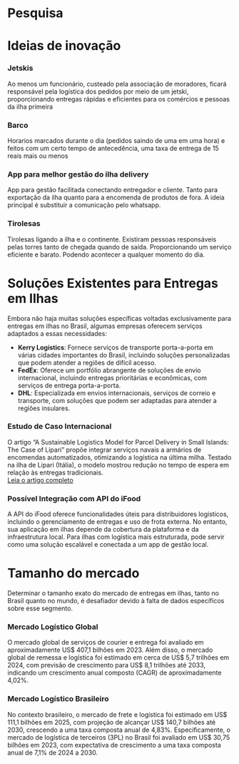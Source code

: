 # Pesquisa

# Ideias de inovação
### Jetskis
Ao menos um funcionário, custeado pela associação de moradores, ficará responsável pela logística dos pedidos por meio de um jetski, proporcionando entregas rápidas e eficientes para os comércios e pessoas da ilha primeira

### Barco
Horarios marcados durante o dia (pedidos saindo de uma em uma hora) e feitos com um certo tempo de antecedência, uma taxa de entrega de 15 reais mais ou menos

### App para melhor gestão do ilha delivery
App para gestão facilitada conectando entregador e cliente. Tanto para exportação da ilha quanto para a encomenda de produtos de fora. A ideia principal é substituir a comunicação pelo whatsapp.

### Tirolesas
Tirolesas ligando a ilha e o continente. Existiram pessoas responsáveis pelas torres tanto de chegada quando de saída. Proporcionando um serviço eficiente e barato. Podendo acontecer a qualquer momento do dia.

# Soluções Existentes para Entregas em Ilhas

Embora não haja muitas soluções específicas voltadas exclusivamente para entregas em ilhas no Brasil, algumas empresas oferecem serviços adaptados a essas necessidades:

- **Kerry Logistics**: Fornece serviços de transporte porta-a-porta em várias cidades importantes do Brasil, incluindo soluções personalizadas que podem atender a regiões de difícil acesso.
- **FedEx**: Oferece um portfólio abrangente de soluções de envio internacional, incluindo entregas prioritárias e econômicas, com serviços de entrega porta-a-porta.
- **DHL**: Especializada em envios internacionais, serviços de correio e transporte, com soluções que podem ser adaptadas para atender a regiões insulares.

### Estudo de Caso Internacional
O artigo “A Sustainable Logistics Model for Parcel Delivery in Small Islands: The Case of Lipari” propõe integrar serviços navais a armários de encomendas automatizados, otimizando a logística na última milha. Testado na ilha de Lipari (Itália), o modelo mostrou redução no tempo de espera em relação às entregas tradicionais.  
[Leia o artigo completo](https://www.mdpi.com/2071-1050/15/9/7535)


### Possível Integração com API do iFood
A API do iFood oferece funcionalidades úteis para distribuidores logísticos, incluindo o gerenciamento de entregas e uso de frota externa. No entanto, sua aplicação em ilhas depende da cobertura da plataforma e da infraestrutura local. Para ilhas com logística mais estruturada, pode servir como uma solução escalável e conectada a um app de gestão local.


# Tamanho do mercado
​Determinar o tamanho exato do mercado de entregas em ilhas, tanto no Brasil quanto no mundo, é desafiador devido à falta de dados específicos sobre esse segmento.

### Mercado Logístico Global

O mercado global de serviços de courier e entrega foi avaliado em aproximadamente US$ 407,1 bilhões em 2023. Além disso, o mercado global de remessa e logística foi estimado em cerca de US$ 5,7 trilhões em 2024, com previsão de crescimento para US$ 8,1 trilhões até 2033, indicando um crescimento anual composto (CAGR) de aproximadamente 4,02%.

### Mercado Logístico Brasileiro

No contexto brasileiro, o mercado de frete e logística foi estimado em US$ 111,1 bilhões em 2025, com projeção de alcançar US$ 140,7 bilhões até 2030, crescendo a uma taxa composta anual de 4,83%. Especificamente, o mercado de logística de terceiros (3PL) no Brasil foi avaliado em US$ 30,75 bilhões em 2023, com expectativa de crescimento a uma taxa composta anual de 7,1% de 2024 a 2030.

